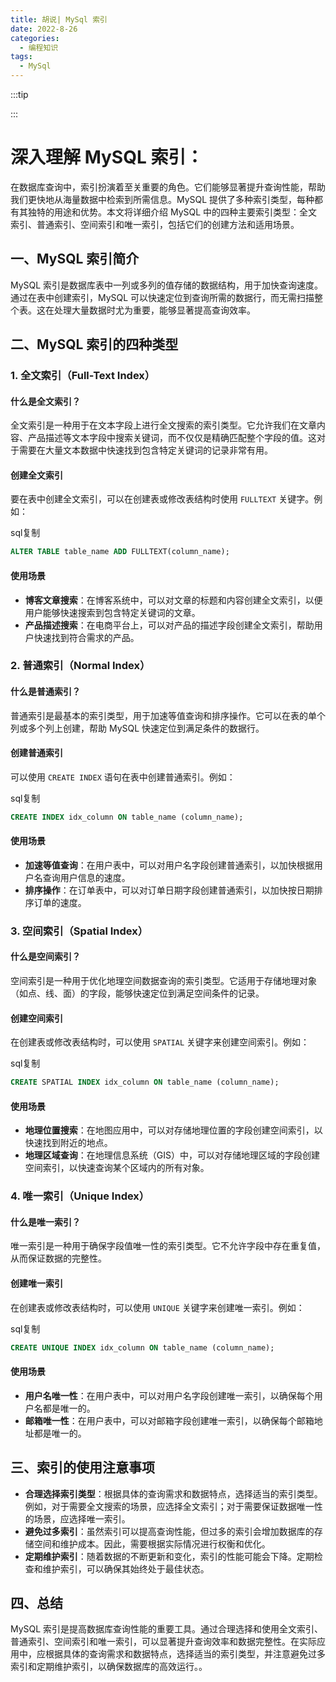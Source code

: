 ```yaml
---
title: 胡说| MySql 索引
date: 2022-8-26
categories:
  - 编程知识
tags:
  - MySql
---
```


:::tip

:::



# 深入理解 MySQL 索引：

在数据库查询中，索引扮演着至关重要的角色。它们能够显著提升查询性能，帮助我们更快地从海量数据中检索到所需信息。MySQL 提供了多种索引类型，每种都有其独特的用途和优势。本文将详细介绍 MySQL 中的四种主要索引类型：全文索引、普通索引、空间索引和唯一索引，包括它们的创建方法和适用场景。

## 一、MySQL 索引简介

MySQL 索引是数据库表中一列或多列的值存储的数据结构，用于加快查询速度。通过在表中创建索引，MySQL 可以快速定位到查询所需的数据行，而无需扫描整个表。这在处理大量数据时尤为重要，能够显著提高查询效率。

## 二、MySQL 索引的四种类型

### 1. 全文索引（Full-Text Index）

#### 什么是全文索引？

全文索引是一种用于在文本字段上进行全文搜索的索引类型。它允许我们在文章内容、产品描述等文本字段中搜索关键词，而不仅仅是精确匹配整个字段的值。这对于需要在大量文本数据中快速找到包含特定关键词的记录非常有用。

#### 创建全文索引

要在表中创建全文索引，可以在创建表或修改表结构时使用 `FULLTEXT` 关键字。例如：

sql复制

```sql
ALTER TABLE table_name ADD FULLTEXT(column_name);
```

#### 使用场景

- **博客文章搜索**：在博客系统中，可以对文章的标题和内容创建全文索引，以便用户能够快速搜索到包含特定关键词的文章。
- **产品描述搜索**：在电商平台上，可以对产品的描述字段创建全文索引，帮助用户快速找到符合需求的产品。

### 2. 普通索引（Normal Index）

#### 什么是普通索引？

普通索引是最基本的索引类型，用于加速等值查询和排序操作。它可以在表的单个列或多个列上创建，帮助 MySQL 快速定位到满足条件的数据行。

#### 创建普通索引

可以使用 `CREATE INDEX` 语句在表中创建普通索引。例如：

sql复制

```sql
CREATE INDEX idx_column ON table_name (column_name);
```

#### 使用场景

- **加速等值查询**：在用户表中，可以对用户名字段创建普通索引，以加快根据用户名查询用户信息的速度。
- **排序操作**：在订单表中，可以对订单日期字段创建普通索引，以加快按日期排序订单的速度。

### 3. 空间索引（Spatial Index）

#### 什么是空间索引？

空间索引是一种用于优化地理空间数据查询的索引类型。它适用于存储地理对象（如点、线、面）的字段，能够快速定位到满足空间条件的记录。

#### 创建空间索引

在创建表或修改表结构时，可以使用 `SPATIAL` 关键字来创建空间索引。例如：

sql复制

```sql
CREATE SPATIAL INDEX idx_column ON table_name (column_name);
```

#### 使用场景

- **地理位置搜索**：在地图应用中，可以对存储地理位置的字段创建空间索引，以快速找到附近的地点。
- **地理区域查询**：在地理信息系统（GIS）中，可以对存储地理区域的字段创建空间索引，以快速查询某个区域内的所有对象。

### 4. 唯一索引（Unique Index）

#### 什么是唯一索引？

唯一索引是一种用于确保字段值唯一性的索引类型。它不允许字段中存在重复值，从而保证数据的完整性。

#### 创建唯一索引

在创建表或修改表结构时，可以使用 `UNIQUE` 关键字来创建唯一索引。例如：

sql复制

```sql
CREATE UNIQUE INDEX idx_column ON table_name (column_name);
```

#### 使用场景

- **用户名唯一性**：在用户表中，可以对用户名字段创建唯一索引，以确保每个用户名都是唯一的。
- **邮箱唯一性**：在用户表中，可以对邮箱字段创建唯一索引，以确保每个邮箱地址都是唯一的。

## 三、索引的使用注意事项

- **合理选择索引类型**：根据具体的查询需求和数据特点，选择适当的索引类型。例如，对于需要全文搜索的场景，应选择全文索引；对于需要保证数据唯一性的场景，应选择唯一索引。
- **避免过多索引**：虽然索引可以提高查询性能，但过多的索引会增加数据库的存储空间和维护成本。因此，需要根据实际情况进行权衡和优化。
- **定期维护索引**：随着数据的不断更新和变化，索引的性能可能会下降。定期检查和维护索引，可以确保其始终处于最佳状态。

## 四、总结

MySQL 索引是提高数据库查询性能的重要工具。通过合理选择和使用全文索引、普通索引、空间索引和唯一索引，可以显著提升查询效率和数据完整性。在实际应用中，应根据具体的查询需求和数据特点，选择适当的索引类型，并注意避免过多索引和定期维护索引，以确保数据库的高效运行。。